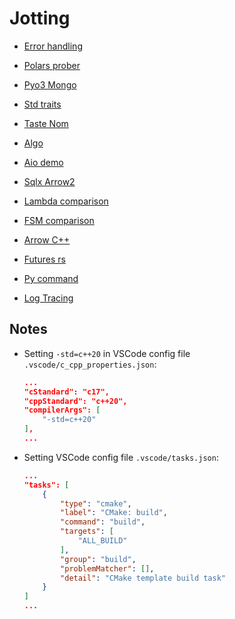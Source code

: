 # Jotting

- [Error handling](./error-handling/README.md)

- [Polars prober](./polars-prober/README.md)

- [Pyo3 Mongo](./pyo3mongo/README.md)

- [Std traits](./std-traits/README.md)

- [Taste Nom](./taste-nom/README.md)

- [Algo](./algo/README.md)

- [Aio demo](./aio-demo/README.md)

- [Sqlx Arrow2](./sqlx-arrow2/README.md)

- [Lambda comparison](./lambda-comparison/README.md)

- [FSM comparison](./fsm/README.md)

- [Arrow C++](./arrow-cpp/README.md)

- [Futures rs](./fut-rs/README.md)

- [Py command](./pycmd/README.md)

- [Log Tracing](./log-tracing/README.md)

## Notes

- Setting `-std=c++20` in VSCode config file `.vscode/c_cpp_properties.json`:

    ```json
    ...
    "cStandard": "c17",
    "cppStandard": "c++20",
    "compilerArgs": [
        "-std=c++20"
    ],
    ...
    ```

- Setting VSCode config file `.vscode/tasks.json`:

    ```json
    ...
    "tasks": [
		{
			"type": "cmake",
			"label": "CMake: build",
			"command": "build",
			"targets": [
				"ALL_BUILD"
			],
			"group": "build",
			"problemMatcher": [],
			"detail": "CMake template build task"
		}
	]
    ...
    ```

